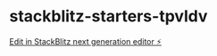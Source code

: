 # stackblitz-starters-tpvldv

[Edit in StackBlitz next generation editor ⚡️](https://stackblitz.com/~/github.com/malachyfernandez/stackblitz-starters-tpvldv)